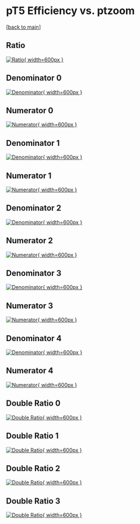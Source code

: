 # pT5 Efficiency vs. ptzoom

[[back to main](./)]



## Ratio

[![Ratio](../mtv/var/pT5_vtr_321_1_eff_ptzoom.png){ width=600px }](../mtv/var/pT5_vtr_321_1_eff_ptzoom.pdf)

## Denominator 0

[![Denominator](../mtv/den/pT5_vtr_321_1_eff_ptzoom_den0.png){ width=600px }](../mtv/den/pT5_vtr_321_1_eff_ptzoom_den0.pdf)

## Numerator 0

[![Numerator](../mtv/num/pT5_vtr_321_1_eff_ptzoom_num0.png){ width=600px }](../mtv/num/pT5_vtr_321_1_eff_ptzoom_num0.pdf)

## Denominator 1

[![Denominator](../mtv/den/pT5_vtr_321_1_eff_ptzoom_den1.png){ width=600px }](../mtv/den/pT5_vtr_321_1_eff_ptzoom_den1.pdf)

## Numerator 1

[![Numerator](../mtv/num/pT5_vtr_321_1_eff_ptzoom_num1.png){ width=600px }](../mtv/num/pT5_vtr_321_1_eff_ptzoom_num1.pdf)

## Denominator 2

[![Denominator](../mtv/den/pT5_vtr_321_1_eff_ptzoom_den2.png){ width=600px }](../mtv/den/pT5_vtr_321_1_eff_ptzoom_den2.pdf)

## Numerator 2

[![Numerator](../mtv/num/pT5_vtr_321_1_eff_ptzoom_num2.png){ width=600px }](../mtv/num/pT5_vtr_321_1_eff_ptzoom_num2.pdf)

## Denominator 3

[![Denominator](../mtv/den/pT5_vtr_321_1_eff_ptzoom_den3.png){ width=600px }](../mtv/den/pT5_vtr_321_1_eff_ptzoom_den3.pdf)

## Numerator 3

[![Numerator](../mtv/num/pT5_vtr_321_1_eff_ptzoom_num3.png){ width=600px }](../mtv/num/pT5_vtr_321_1_eff_ptzoom_num3.pdf)

## Denominator 4

[![Denominator](../mtv/den/pT5_vtr_321_1_eff_ptzoom_den4.png){ width=600px }](../mtv/den/pT5_vtr_321_1_eff_ptzoom_den4.pdf)

## Numerator 4

[![Numerator](../mtv/num/pT5_vtr_321_1_eff_ptzoom_num4.png){ width=600px }](../mtv/num/pT5_vtr_321_1_eff_ptzoom_num4.pdf)

## Double Ratio 0

[![Double Ratio](../mtv/ratio/pT5_vtr_321_1_eff_ptzoom_ratio0.png){ width=600px }](../mtv/ratio/pT5_vtr_321_1_eff_ptzoom_ratio0.pdf)

## Double Ratio 1

[![Double Ratio](../mtv/ratio/pT5_vtr_321_1_eff_ptzoom_ratio1.png){ width=600px }](../mtv/ratio/pT5_vtr_321_1_eff_ptzoom_ratio1.pdf)

## Double Ratio 2

[![Double Ratio](../mtv/ratio/pT5_vtr_321_1_eff_ptzoom_ratio2.png){ width=600px }](../mtv/ratio/pT5_vtr_321_1_eff_ptzoom_ratio2.pdf)

## Double Ratio 3

[![Double Ratio](../mtv/ratio/pT5_vtr_321_1_eff_ptzoom_ratio3.png){ width=600px }](../mtv/ratio/pT5_vtr_321_1_eff_ptzoom_ratio3.pdf)

